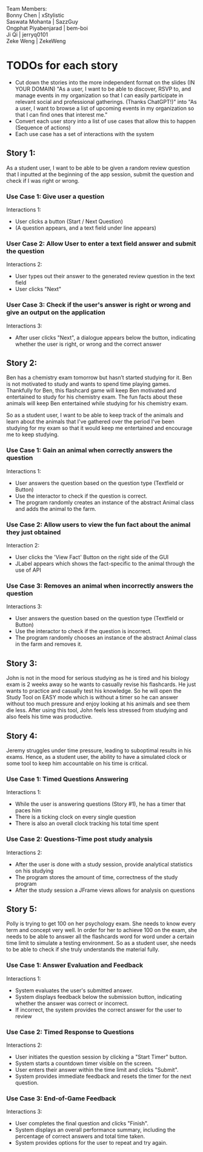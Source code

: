 Team Members: \
Bonny Chen | xStylistic \
Saswata Mohanta | SazzGuy \
Ongphat Piyabenjarad | bem-boi \
Ji Qi | jerryq0101 \
Zeke Weng | ZekeWeng

# TODOs for each story
- Cut down the stories into the more independent format on the slides (IN YOUR DOMAIN)
"As a user, I want to be able to discover, RSVP to, and manage events in
my organization so that I can easily participate in relevant social and
professional gatherings. (Thanks ChatGPT!)" into "As a user, I want to browse a list of upcoming events in my organization so
that I can find ones that interest me."
- Convert each user story into a list of use cases that allow this to happen (Sequence of actions)
- Each use case has a set of interactions with the system 


## Story 1:
As a student user, I want to be able to be given a random review question that I inputted at the beginning of the app session, submit the question and check if I was right or wrong.

### Use Case 1: Give user a question
Interactions 1: 
* User clicks a button (Start / Next Question)
* (A question appears, and a text field under line appears)
### User Case 2: Allow User to enter a text field answer and submit the question
Interactions 2:
* User types out their answer to the generated review question in the text field
* User clicks "Next" 
### User Case 3: Check if the user's answer is right or wrong and give an output on the application
Interactions 3:
* After user clicks "Next", a dialogue appears below the button, indicating whether the user is right, or wrong and the correct answer

## Story 2:
Ben has a chemistry exam tomorrow but hasn’t started studying for it. Ben is not motivated to study and wants to spend time playing games. 
Thankfully for Ben, this flashcard game will keep Ben motivated and entertained to study for his chemistry exam. The fun facts about these 
animals will keep Ben entertained while studying for his chemistry exam.

So as a student user, I want to be able to keep track of the animals and learn about the animals that I've gathered over the period I've been 
studying for my exam so that it would keep me entertained and encourage me to keep studying. 

### Use Case 1: Gain an animal when correctly answers the question
Interactions 1:
* User answers the question based on the question type (Textfield or Button)
* Use the interactor to check if the question is correct.
* The program randomly creates an instance of the abstract Animal class and adds the animal to the farm.
### Use Case 2: Allow users to view the fun fact about the animal they just obtained
Interaction 2:
* User clicks the 'View Fact' Button on the right side of the GUI
* JLabel appears which shows the fact-specific to the animal through the use of API
### Use Case 3: Removes an animal when incorrectly answers the question
Interactions 3:
* User answers the question based on the question type (Textfield or Button)
* Use the interactor to check if the question is incorrect.
* The program randomly chooses an instance of the abstract Animal class in the farm and removes it.
  

## Story 3:
John is not in the mood for serious studying as he is tired and his biology exam is 2 weeks away so he wants to 
casually revise his flashcards. He just wants to practice and casually test his knowledge. So he will open the Study 
Tool on EASY mode which is without a timer so he can answer without too much pressure and enjoy looking at his animals 
and see them die less. After using this tool, John feels less stressed from studying and also feels his time was 
productive.

## Story 4:
Jeremy struggles under time pressure, leading to suboptimal results in his exams. Hence, as a student user, the ability to have a simulated 
clock or some tool to keep him accountable on his time is critical. 

### Use Case 1: Timed Questions Answering
Interactions 1:
* While the user is answering questions (Story #1), he has a timer that paces him
* There is a ticking clock on every single question
* There is also an overall clock tracking his total time spent
### Use Case 2: Questions-Time post study analysis
Interactions 2:
* After the user is done with a study session, provide analytical statistics on his studying
* The program stores the amount of time, correctness of the study program
* After the study session a JFrame views allows for analysis on questions

## Story 5:
Polly is trying to get 100 on her psychology exam. She needs to know every term and concept very well. In order for her to achieve 100 on the exam, she needs to be able to answer all the flashcards word for word under a certain time limit to simulate a testing environment. So as a student user, she needs to be able to check if she truly understands the material fully. 

### Use Case 1: Answer Evaluation and Feedback
Interactions 1:
* System evaluates the user's submitted answer.
* System displays feedback below the submission button, indicating whether the answer was correct or incorrect.
* If incorrect, the system provides the correct answer for the user to review
### Use Case 2: Timed Response to Questions
Interactions 2:
* User initiates the question session by clicking a "Start Timer" button.
* System starts a countdown timer visible on the screen.
* User enters their answer within the time limit and clicks "Submit".
* System provides immediate feedback and resets the timer for the next question.
### Use Case 3: End-of-Game Feedback
Interactions 3:
* User completes the final question and clicks "Finish".
* System displays an overall performance summary, including the percentage of correct answers and total time taken.
* System provides options for the user to repeat and try again.


